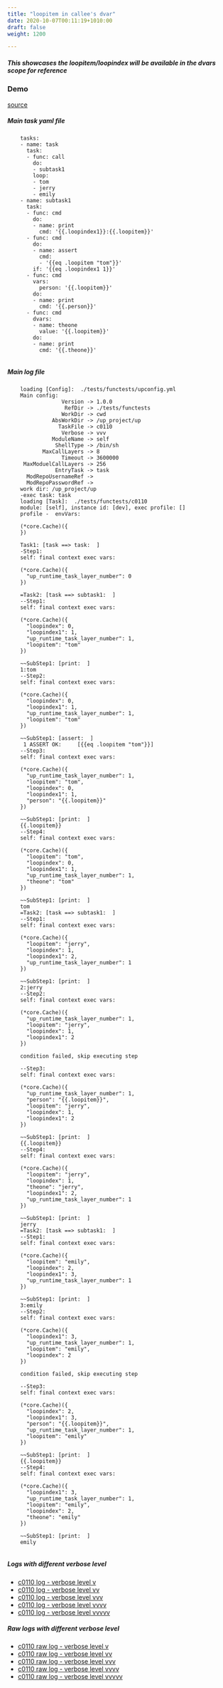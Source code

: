 ```yaml
---
title: "loopitem in callee's dvar"
date: 2020-10-07T00:11:19+1010:00
draft: false
weight: 1200

---
```


##### This showcases the loopitem/loopindex will be available in the dvars scope for reference


### Demo








[source](https://github.com/upcmd/up/blob/master/tests/functests/c0110.yml)

##### Main task yaml file
```
    tasks:
    - name: task
      task:
      - func: call
        do:
        - subtask1
        loop:
        - tom
        - jerry
        - emily
    - name: subtask1
      task:
      - func: cmd
        do:
        - name: print
          cmd: '{{.loopindex1}}:{{.loopitem}}'
      - func: cmd
        do:
        - name: assert
          cmd:
          - '{{eq .loopitem "tom"}}'
        if: '{{eq .loopindex1 1}}'
      - func: cmd
        vars:
          person: '{{.loopitem}}'
        do:
        - name: print
          cmd: '{{.person}}'
      - func: cmd
        dvars:
        - name: theone
          value: '{{.loopitem}}'
        do:
        - name: print
          cmd: '{{.theone}}'
    
```
##### Main log file
```
    loading [Config]:  ./tests/functests/upconfig.yml
    Main config:
                 Version -> 1.0.0
                  RefDir -> ./tests/functests
                 WorkDir -> cwd
              AbsWorkDir -> /up_project/up
                TaskFile -> c0110
                 Verbose -> vvv
              ModuleName -> self
               ShellType -> /bin/sh
           MaxCallLayers -> 8
                 Timeout -> 3600000
     MaxModuelCallLayers -> 256
               EntryTask -> task
      ModRepoUsernameRef -> 
      ModRepoPasswordRef -> 
    work dir: /up_project/up
    -exec task: task
    loading [Task]:  ./tests/functests/c0110
    module: [self], instance id: [dev], exec profile: []
    profile -  envVars:
    
    (*core.Cache)({
    })
    
    Task1: [task ==> task:  ]
    -Step1:
    self: final context exec vars:
    
    (*core.Cache)({
      "up_runtime_task_layer_number": 0
    })
    
    =Task2: [task ==> subtask1:  ]
    --Step1:
    self: final context exec vars:
    
    (*core.Cache)({
      "loopindex": 0,
      "loopindex1": 1,
      "up_runtime_task_layer_number": 1,
      "loopitem": "tom"
    })
    
    ~~SubStep1: [print:  ]
    1:tom
    --Step2:
    self: final context exec vars:
    
    (*core.Cache)({
      "loopindex": 0,
      "loopindex1": 1,
      "up_runtime_task_layer_number": 1,
      "loopitem": "tom"
    })
    
    ~~SubStep1: [assert:  ]
     1 ASSERT OK:     [{{eq .loopitem "tom"}}]
    --Step3:
    self: final context exec vars:
    
    (*core.Cache)({
      "up_runtime_task_layer_number": 1,
      "loopitem": "tom",
      "loopindex": 0,
      "loopindex1": 1,
      "person": "{{.loopitem}}"
    })
    
    ~~SubStep1: [print:  ]
    {{.loopitem}}
    --Step4:
    self: final context exec vars:
    
    (*core.Cache)({
      "loopitem": "tom",
      "loopindex": 0,
      "loopindex1": 1,
      "up_runtime_task_layer_number": 1,
      "theone": "tom"
    })
    
    ~~SubStep1: [print:  ]
    tom
    =Task2: [task ==> subtask1:  ]
    --Step1:
    self: final context exec vars:
    
    (*core.Cache)({
      "loopitem": "jerry",
      "loopindex": 1,
      "loopindex1": 2,
      "up_runtime_task_layer_number": 1
    })
    
    ~~SubStep1: [print:  ]
    2:jerry
    --Step2:
    self: final context exec vars:
    
    (*core.Cache)({
      "up_runtime_task_layer_number": 1,
      "loopitem": "jerry",
      "loopindex": 1,
      "loopindex1": 2
    })
    
    condition failed, skip executing step 
    
    --Step3:
    self: final context exec vars:
    
    (*core.Cache)({
      "up_runtime_task_layer_number": 1,
      "person": "{{.loopitem}}",
      "loopitem": "jerry",
      "loopindex": 1,
      "loopindex1": 2
    })
    
    ~~SubStep1: [print:  ]
    {{.loopitem}}
    --Step4:
    self: final context exec vars:
    
    (*core.Cache)({
      "loopitem": "jerry",
      "loopindex": 1,
      "theone": "jerry",
      "loopindex1": 2,
      "up_runtime_task_layer_number": 1
    })
    
    ~~SubStep1: [print:  ]
    jerry
    =Task2: [task ==> subtask1:  ]
    --Step1:
    self: final context exec vars:
    
    (*core.Cache)({
      "loopitem": "emily",
      "loopindex": 2,
      "loopindex1": 3,
      "up_runtime_task_layer_number": 1
    })
    
    ~~SubStep1: [print:  ]
    3:emily
    --Step2:
    self: final context exec vars:
    
    (*core.Cache)({
      "loopindex1": 3,
      "up_runtime_task_layer_number": 1,
      "loopitem": "emily",
      "loopindex": 2
    })
    
    condition failed, skip executing step 
    
    --Step3:
    self: final context exec vars:
    
    (*core.Cache)({
      "loopindex": 2,
      "loopindex1": 3,
      "person": "{{.loopitem}}",
      "up_runtime_task_layer_number": 1,
      "loopitem": "emily"
    })
    
    ~~SubStep1: [print:  ]
    {{.loopitem}}
    --Step4:
    self: final context exec vars:
    
    (*core.Cache)({
      "loopindex1": 3,
      "up_runtime_task_layer_number": 1,
      "loopitem": "emily",
      "loopindex": 2,
      "theone": "emily"
    })
    
    ~~SubStep1: [print:  ]
    emily
    
```


##### Logs with different verbose level
* [c0110 log - verbose level v](../../logs/c0110_v)
* [c0110 log - verbose level vv](../../logs/c0110_vv)
* [c0110 log - verbose level vvv](../../logs/c0110_vvvv)
* [c0110 log - verbose level vvvv](../../logs/c0110_vvvv)
* [c0110 log - verbose level vvvvv](../../logs/c0110_vvvvv)

##### Raw logs with different verbose level
* [c0110 raw log - verbose level v](../../reflogs/c0110_v.log)
* [c0110 raw log - verbose level vv](../../reflogs/c0110_vv.log)
* [c0110 raw log - verbose level vvv](../../reflogs/c0110_vvv.log)
* [c0110 raw log - verbose level vvvv](../../reflogs/c0110_vvvv.log)
* [c0110 raw log - verbose level vvvvv](../../reflogs/c0110_vvvvv.log)







